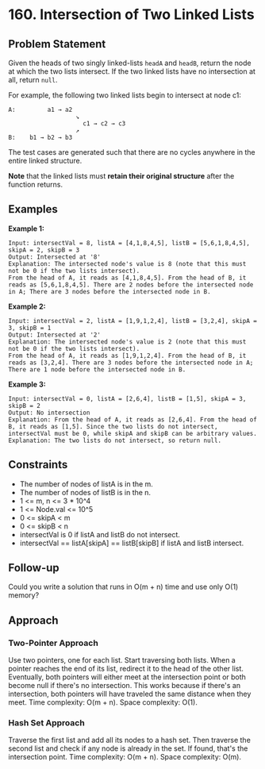 # 160. Intersection of Two Linked Lists

## Problem Statement
Given the heads of two singly linked-lists `headA` and `headB`, return the node at which the two lists intersect. If the two linked lists have no intersection at all, return `null`.

For example, the following two linked lists begin to intersect at node c1:
```
A:         a1 → a2
                   ↘
                     c1 → c2 → c3
                   ↗
B:    b1 → b2 → b3
```

The test cases are generated such that there are no cycles anywhere in the entire linked structure.

**Note** that the linked lists must **retain their original structure** after the function returns.

## Examples

**Example 1:**
```
Input: intersectVal = 8, listA = [4,1,8,4,5], listB = [5,6,1,8,4,5], skipA = 2, skipB = 3
Output: Intersected at '8'
Explanation: The intersected node's value is 8 (note that this must not be 0 if the two lists intersect).
From the head of A, it reads as [4,1,8,4,5]. From the head of B, it reads as [5,6,1,8,4,5]. There are 2 nodes before the intersected node in A; There are 3 nodes before the intersected node in B.
```

**Example 2:**
```
Input: intersectVal = 2, listA = [1,9,1,2,4], listB = [3,2,4], skipA = 3, skipB = 1
Output: Intersected at '2'
Explanation: The intersected node's value is 2 (note that this must not be 0 if the two lists intersect).
From the head of A, it reads as [1,9,1,2,4]. From the head of B, it reads as [3,2,4]. There are 3 nodes before the intersected node in A; There are 1 node before the intersected node in B.
```

**Example 3:**
```
Input: intersectVal = 0, listA = [2,6,4], listB = [1,5], skipA = 3, skipB = 2
Output: No intersection
Explanation: From the head of A, it reads as [2,6,4]. From the head of B, it reads as [1,5]. Since the two lists do not intersect, intersectVal must be 0, while skipA and skipB can be arbitrary values.
Explanation: The two lists do not intersect, so return null.
```

## Constraints
- The number of nodes of listA is in the m.
- The number of nodes of listB is in the n.
- 1 <= m, n <= 3 * 10^4
- 1 <= Node.val <= 10^5
- 0 <= skipA < m
- 0 <= skipB < n
- intersectVal is 0 if listA and listB do not intersect.
- intersectVal == listA[skipA] == listB[skipB] if listA and listB intersect.

## Follow-up
Could you write a solution that runs in O(m + n) time and use only O(1) memory?

## Approach

### Two-Pointer Approach
Use two pointers, one for each list. Start traversing both lists. When a pointer reaches the end of its list, redirect it to the head of the other list. Eventually, both pointers will either meet at the intersection point or both become null if there's no intersection. This works because if there's an intersection, both pointers will have traveled the same distance when they meet. Time complexity: O(m + n). Space complexity: O(1).

### Hash Set Approach
Traverse the first list and add all its nodes to a hash set. Then traverse the second list and check if any node is already in the set. If found, that's the intersection point. Time complexity: O(m + n). Space complexity: O(m).